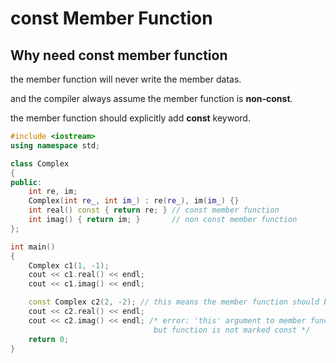 # const Member Function

## Why need const member function

the member function will never write the member datas.

and the compiler always assume the member function is **non-const**.

the member function should explicitly add **const** keyword.

```cpp
#include <iostream>
using namespace std;

class Complex
{
public:
    int re, im;
    Complex(int re_, int im_) : re(re_), im(im_) {}
    int real() const { return re; } // const member function
    int imag() { return im; }       // non const member function
};

int main()
{
    Complex c1(1, -1);
    cout << c1.real() << endl;
    cout << c1.imag() << endl;

    const Complex c2(2, -2); // this means the member function should be qualified with const keyword
    cout << c2.real() << endl;
    cout << c2.imag() << endl; /* error: 'this' argument to member function 'imag' has type 'const Complex',
                                but function is not marked const */
    return 0;
}
```
